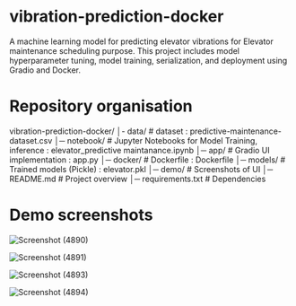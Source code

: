 # vibration-prediction-docker
A machine learning model for predicting elevator vibrations for Elevator maintenance scheduling purpose.  This project includes model hyperparameter tuning, model training, serialization, and deployment using Gradio and Docker.

# Repository organisation
vibration-prediction-docker/
│- data/                # dataset : predictive-maintenance-dataset.csv
│─ notebook/            # Jupyter Notebooks for Model Training, inference : elevator_predictive maintanance.ipynb
│─ app/                 # Gradio UI implementation : app.py
│─ docker/              # Dockerfile : Dockerfile
│─ models/              # Trained models (Pickle) : elevator.pkl
│─ demo/                # Screenshots of UI 
│─ README.md            # Project overview
│─ requirements.txt     # Dependencies

# Demo screenshots

![Screenshot (4890)](https://github.com/user-attachments/assets/13aefe81-2bb7-4959-a584-1d2d0275e2c7)

![Screenshot (4891)](https://github.com/user-attachments/assets/2e18ef3a-877b-4a5a-b8a5-5ddb1069d4ed)

![Screenshot (4893)](https://github.com/user-attachments/assets/2504ecc7-8a5b-4532-b372-c7128717145a)

![Screenshot (4894)](https://github.com/user-attachments/assets/cd360e1d-c2b4-46d3-9954-f19dae0e5d58)






